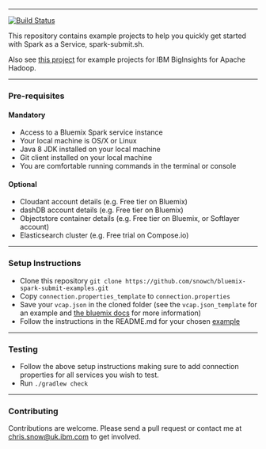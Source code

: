 *********************************************************************

[![Build Status](https://travis-ci.org/snowch/bluemix-spark-submit-examples.png)](https://travis-ci.org/snowch/bluemix-spark-submit-examples)

This repository contains example projects to help you quickly get started with Spark as a Service, spark-submit.sh. 

Also see [this project](https://github.com/snowch/biginsight-examples/blob/master/README.md) for example projects for IBM BigInsights for Apache Hadoop.

*********************************************************************

### Pre-requisites

#### Mandatory

- Access to a Bluemix Spark service instance
- Your local machine is OS/X or Linux
- Java 8 JDK installed on your local machine
- Git client installed on your local machine
- You are comfortable running commands in the terminal or console

#### Optional

- Cloudant account details (e.g. Free tier on Bluemix)
- dashDB account details (e.g. Free tier on Bluemix)
- Objectstore container details (e.g. Free tier on Bluemix, or Softlayer account)
- Elasticsearch cluster (e.g. Free trial on Compose.io)

*********************************************************************

### Setup Instructions

- Clone this repository `git clone https://github.com/snowch/bluemix-spark-submit-examples.git`
- Copy `connection.properties_template` to `connection.properties`
- Save your `vcap.json` in the cloned folder (see the `vcap.json_template` for an example and [the bluemix docs](https://console.ng.bluemix.net/docs/services/AnalyticsforApacheSpark/index-gentopic3.html#genTopProcId4) for more information)
- Follow the instructions in the README.md for your chosen [example](./examples/README.md)

*********************************************************************

### Testing

 - Follow the above setup instructions making sure to add connection properties for all services you wish to test.
 - Run `./gradlew check`

*********************************************************************

### Contributing

Contributions are welcome.  Please send a pull request or contact me at chris.snow@uk.ibm.com to get involved.
